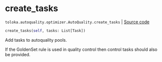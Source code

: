 # create_tasks
`toloka.autoquality.optimizer.AutoQuality.create_tasks` | [Source code](https://github.com/Toloka/toloka-kit/blob/v1.2.3/src/autoquality/optimizer.py#L300)

```python
create_tasks(self, tasks: List[Task])
```

Add tasks to autoquality pools.


If the GoldenSet rule is used in quality control then control tasks should also be provided.

